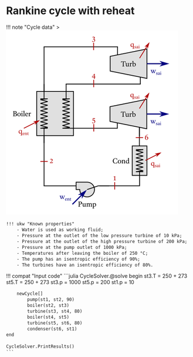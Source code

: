 # Rankine cycle with reheat

!!! note "Cycle data"
    > ![](./assets/ex2.png) 

    !!! ukw "Known properties"
        - Water is used as working fluid;
        - Pressure at the outlet of the low pressure turbine of 10 kPa;
        - Pressure at the outlet of the high pressure turbine of 200 kPa;
        - Pressure at the pump outlet of 1000 kPa;
        - Temperatures after leaving the boiler of 250 °C;
        - The pump has an isentropic efficiency of 90%;
        - The turbines have an isentropic efficiency of 80%.


!!! compat "Input code"
    ```julia
    CycleSolver.@solve begin
        st3.T = 250 + 273
        st5.T = 250 + 273
        st3.p = 1000
        st5.p = 200
        st1.p = 10

        newCycle[]
            pump(st1, st2, 90)
            boiler(st2, st3)
            turbine(st3, st4, 80)
            boiler(st4, st5)
            turbine(st5, st6, 80)
            condenser(st6, st1) 
    end

    CycleSolver.PrintResults()
    ```

